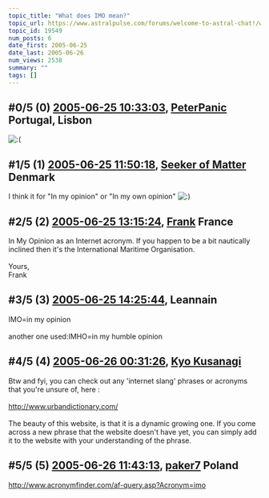 ```yaml
---
topic_title: "What does IMO mean?"
topic_url: https://www.astralpulse.com/forums/welcome-to-astral-chat!/what-does-imo-mean
topic_id: 19549
num_posts: 6
date_first: 2005-06-25
date_last: 2005-06-26
num_views: 2538
summary: ""
tags: []
---
```


## \#0/5 (0) [2005-06-25 10:33:03](https://www.astralpulse.com/forums/index.php?msg=167910), [PeterPanic](https://www.astralpulse.com/forums/profile/?u=8041) Portugal, Lisbon ##
<section>
<img alt=":(" class="smiley" src="https://www.astralpulse.com/forums/Smileys/fugue/sad.png" title="Sad"/>
</section>

## \#1/5 (1) [2005-06-25 11:50:18](https://www.astralpulse.com/forums/index.php?msg=167915), [Seeker of Matter](https://www.astralpulse.com/forums/profile/?u=7737) Denmark ##
<section>
I think it for "In my opinion" or "In my own opinion"
<img alt=":)" class="smiley" src="https://www.astralpulse.com/forums/Smileys/fugue/smiley.png" title="Smiley"/>
</section>

## \#2/5 (2) [2005-06-25 13:15:24](https://www.astralpulse.com/forums/index.php?msg=167917), [Frank](https://www.astralpulse.com/forums/profile/?u=359) France ##
<section>
In My Opinion as an Internet acronym. If you happen to be a bit nautically inclined then it's the International Maritime Organisation.
<br>
<br>
Yours,
<br>
Frank
</section>

## \#3/5 (3) [2005-06-25 14:25:44](https://www.astralpulse.com/forums/index.php?msg=167922), Leannain  ##
<section>
IMO=in my opinion
<br>
<br>
another one used:IMHO=in my humble opinion
</section>

## \#4/5 (4) [2005-06-26 00:31:26](https://www.astralpulse.com/forums/index.php?msg=167960), [Kyo Kusanagi](https://www.astralpulse.com/forums/profile/?u=9224)  ##
<section>
Btw and fyi, you can check out any 'internet slang' phrases or acronyms that you're unsure of, here :
<br>
<br>
<a class="bbc_link" href="http://www.urbandictionary.com/" rel="noopener" target="_blank">
 http://www.urbandictionary.com/
</a>
<br>
<br>
The beauty of this website, is that it is a dynamic growing one. If you come across a new phrase that the website doesn't have yet, you can simply add it to the website with your understanding of the phrase.
</section>

## \#5/5 (5) [2005-06-26 11:43:13](https://www.astralpulse.com/forums/index.php?msg=168007), [paker7](https://www.astralpulse.com/forums/profile/?u=102) Poland ##
<section>
<a class="bbc_link" href="http://www.acronymfinder.com/af-query.asp?Acronym=imo" rel="noopener" target="_blank">
 http://www.acronymfinder.com/af-query.asp?Acronym=imo
</a>
</section>